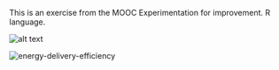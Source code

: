 This is an exercise from the MOOC Experimentation for improvement. R language.

![alt text](https://raw.githubusercontent.com/alexandrenm/solar-energy-improvement/energy-delivery-efficiency.png)

![energy-delivery-efficiency](https://github.com/alexandrenm/Solar-Energy-Improvement/blob/master/energy_delivery_efficiency.png)
